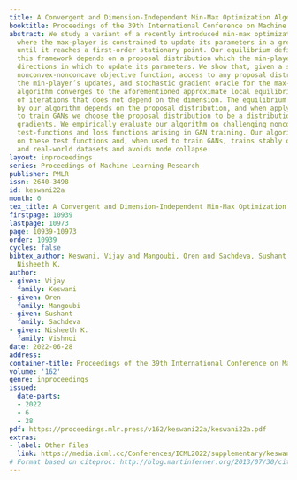 ```yaml
---
title: A Convergent and Dimension-Independent Min-Max Optimization Algorithm
booktitle: Proceedings of the 39th International Conference on Machine Learning
abstract: We study a variant of a recently introduced min-max optimization framework
  where the max-player is constrained to update its parameters in a greedy manner
  until it reaches a first-order stationary point. Our equilibrium definition for
  this framework depends on a proposal distribution which the min-player uses to choose
  directions in which to update its parameters. We show that, given a smooth and bounded
  nonconvex-nonconcave objective function, access to any proposal distribution for
  the min-player’s updates, and stochastic gradient oracle for the max-player, our
  algorithm converges to the aforementioned approximate local equilibrium in a number
  of iterations that does not depend on the dimension. The equilibrium point found
  by our algorithm depends on the proposal distribution, and when applying our algorithm
  to train GANs we choose the proposal distribution to be a distribution of stochastic
  gradients. We empirically evaluate our algorithm on challenging nonconvex-nonconcave
  test-functions and loss functions arising in GAN training. Our algorithm converges
  on these test functions and, when used to train GANs, trains stably on synthetic
  and real-world datasets and avoids mode collapse.
layout: inproceedings
series: Proceedings of Machine Learning Research
publisher: PMLR
issn: 2640-3498
id: keswani22a
month: 0
tex_title: A Convergent and Dimension-Independent Min-Max Optimization Algorithm
firstpage: 10939
lastpage: 10973
page: 10939-10973
order: 10939
cycles: false
bibtex_author: Keswani, Vijay and Mangoubi, Oren and Sachdeva, Sushant and Vishnoi,
  Nisheeth K.
author:
- given: Vijay
  family: Keswani
- given: Oren
  family: Mangoubi
- given: Sushant
  family: Sachdeva
- given: Nisheeth K.
  family: Vishnoi
date: 2022-06-28
address:
container-title: Proceedings of the 39th International Conference on Machine Learning
volume: '162'
genre: inproceedings
issued:
  date-parts:
  - 2022
  - 6
  - 28
pdf: https://proceedings.mlr.press/v162/keswani22a/keswani22a.pdf
extras:
- label: Other Files
  link: https://media.icml.cc/Conferences/ICML2022/supplementary/keswani22a-supp.zip
# Format based on citeproc: http://blog.martinfenner.org/2013/07/30/citeproc-yaml-for-bibliographies/
---
```

